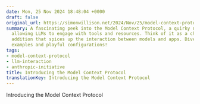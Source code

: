 ```yaml
---
date: Mon, 25 Nov 2024 18:48:04 +0000
draft: false
original_url: https://simonwillison.net/2024/Nov/25/model-context-protocol/#atom-everything
summary: A fascinating peek into the Model Context Protocol, a quirky new interface
  allowing LLMs to engage with tools and resources. Think of it as a chatty server-side
  addition that spices up the interaction between models and apps. Dive in for intriguing
  examples and playful configurations!
tags:
- model-context-protocol
- llm-interaction
- anthropic-initiative
title: Introducing the Model Context Protocol
translationKey: Introducing the Model Context Protocol
---
```


Introducing the Model Context Protocol